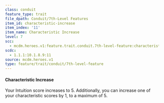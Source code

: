 ```yaml
---
class: conduit
feature_type: trait
file_dpath: Conduit/7th-Level Features
item_id: characteristic-increase
item_index: '11'
item_name: Characteristic Increase
level: 7
scc:
  - mcdm.heroes.v1:feature.trait.conduit.7th-level-feature:characteristic-increase
scdc:
  - 1.1.1:10.1.8.9:11
source: mcdm.heroes.v1
type: feature/trait/conduit/7th-level-feature
---
```


#### Characteristic Increase

Your Intuition score increases to 5. Additionally, you can increase one of your characteristic scores by 1, to a maximum of 5.
